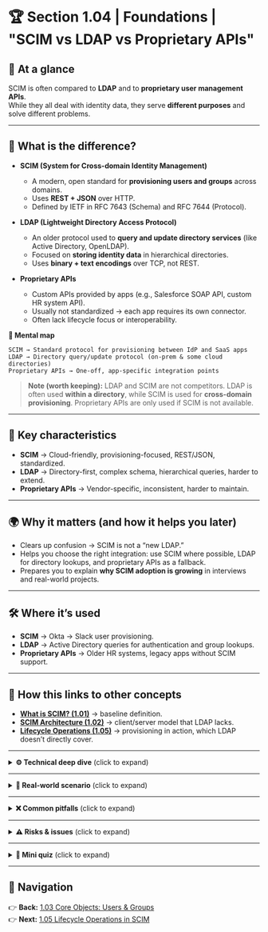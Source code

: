 # 🏆 Section 1.04 | Foundations | **"SCIM vs LDAP vs Proprietary APIs"**

## 📌 At a glance  
SCIM is often compared to **LDAP** and to **proprietary user management APIs**.  
While they all deal with identity data, they serve **different purposes** and solve different problems.  

---

## 📖 What is the difference?  
- **SCIM (System for Cross-domain Identity Management)**  
  - A modern, open standard for **provisioning users and groups** across domains.  
  - Uses **REST + JSON** over HTTP.  
  - Defined by IETF in RFC 7643 (Schema) and RFC 7644 (Protocol).  

- **LDAP (Lightweight Directory Access Protocol)**  
  - An older protocol used to **query and update directory services** (like Active Directory, OpenLDAP).  
  - Focused on **storing identity data** in hierarchical directories.  
  - Uses **binary + text encodings** over TCP, not REST.  

- **Proprietary APIs**  
  - Custom APIs provided by apps (e.g., Salesforce SOAP API, custom HR system API).  
  - Usually not standardized → each app requires its own connector.  
  - Often lack lifecycle focus or interoperability.  

**🔄 Mental map**
```text
SCIM → Standard protocol for provisioning between IdP and SaaS apps
LDAP → Directory query/update protocol (on-prem & some cloud directories)
Proprietary APIs → One-off, app-specific integration points
```

> **Note (worth keeping):** LDAP and SCIM are not competitors. LDAP is often used **within a directory**, while SCIM is used for **cross-domain provisioning**. Proprietary APIs are only used if SCIM is not available.  

---

## 🔑 Key characteristics  
- **SCIM** → Cloud-friendly, provisioning-focused, REST/JSON, standardized.  
- **LDAP** → Directory-first, complex schema, hierarchical queries, harder to extend.  
- **Proprietary APIs** → Vendor-specific, inconsistent, harder to maintain.  

---

## 🌍 Why it matters (and how it helps you later)  
- Clears up confusion → SCIM is not a “new LDAP.”  
- Helps you choose the right integration: use SCIM where possible, LDAP for directory lookups, and proprietary APIs as a fallback.  
- Prepares you to explain **why SCIM adoption is growing** in interviews and real-world projects.  

---

## 🛠️ Where it’s used  
- **SCIM** → Okta → Slack user provisioning.  
- **LDAP** → Active Directory queries for authentication and group lookups.  
- **Proprietary APIs** → Older HR systems, legacy apps without SCIM support.  

---

## 🔗 How this links to other concepts  
- **[What is SCIM? (1.01)](./1.01-what-is-scim.md)** → baseline definition.  
- **[SCIM Architecture (1.02)](./1.02-scim-architecture.md)** → client/server model that LDAP lacks.  
- **[Lifecycle Operations (1.05)](./1.05-lifecycle-operations.md)** → provisioning in action, which LDAP doesn’t directly cover.  

---

<details>
<summary><strong>⚙️ Technical deep dive</strong> (click to expand)</summary>

**Example SCIM Create User request (REST/JSON):**
```http
POST /scim/v2/Users
Content-Type: application/json

{
  "userName": "jdoe",
  "name": { "givenName": "John", "familyName": "Doe" },
  "emails": [{ "value": "jdoe@example.com", "primary": true }]
}
```

**Equivalent LDAP Add User (LDIF):**
```ldif
dn: uid=jdoe,ou=People,dc=example,dc=com
objectClass: inetOrgPerson
cn: John Doe
sn: Doe
uid: jdoe
mail: jdoe@example.com
```

**Proprietary API Example (SOAP snippet):**
```xml
<createUser>
  <username>jdoe</username>
  <firstName>John</firstName>
  <lastName>Doe</lastName>
  <email>jdoe@example.com</email>
</createUser>
```
</details>

---

<details>
<summary><strong>🏢 Real-world scenario</strong> (click to expand)</summary>
An enterprise integrates Okta with three apps:  
- **Slack** → via SCIM. User accounts are automatically provisioned and deprovisioned.  
- **Active Directory** → accessed via LDAP for on-prem authentication and group queries.  
- **Legacy HR system** → integrated using its proprietary SOAP API until a SCIM adapter is built.  
</details>

---

<details>
<summary><strong>❌ Common pitfalls</strong> (click to expand)</summary>

- Thinking SCIM replaces LDAP (they solve different problems).  
- Using proprietary APIs when SCIM is available → leads to unnecessary complexity.  
- Forgetting that LDAP schemas are hierarchical and not JSON-based.  
- Underestimating the cost of maintaining proprietary connectors.  
</details>

---

<details>
<summary><strong>⚠️ Risks & issues</strong> (click to expand)</summary>

| Risk | Impact | Mitigation |
|------|--------|------------|
| Wrong protocol choice | Failed or costly integration | Use SCIM when available, LDAP for directories |
| Proprietary lock-in | High maintenance, vendor dependency | Replace with SCIM when possible |
| Confusion in interviews | Missed opportunities | Remember: SCIM = provisioning, LDAP = directories |
</details>

---

<details>
<summary><strong>📝 Mini quiz</strong> (click to expand)</summary>

1) Which protocol is designed specifically for cross-domain provisioning?  
a) LDAP  
b) Proprietary APIs  
c) SCIM  
d) None of the above  

2) Which is most likely used to query groups in Active Directory?  
a) SCIM  
b) LDAP  
c) Proprietary APIs  
d) OIDC  

3) True or False: SCIM replaces LDAP in all cases.  
</details>

---

## 🔗 Navigation  
👉 **Back:** [1.03 Core Objects: Users & Groups](./1.03-core-objects.md)  
👉 **Next:** [1.05 Lifecycle Operations in SCIM](./1.05-lifecycle-operations.md)  
